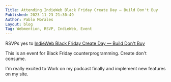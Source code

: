 ```yaml
---
Title: Attending IndieWeb Black Friday Create Day — Build Don't Buy
Published: 2023-11-23 21:30:49
Author: Pablo Morales
Layout: blog
Tag: Webmention, RSVP, IndieWeb, Event
---
```

<div class="f5 f3-ns lh-copy  georgia" markdown="1">
  <p class="p-summary">
    RSVPs <span class="p-rsvp dark-green">yes</span> 
    to <a href="https://events.indieweb.org/2023/11/indieweb-black-friday-create-day-build-don-t-buy-P4ZVmtnyGR6v" class="u-in-reply-to">IndieWeb Black Friday Create Day — Build Don't Buy</a>
  </p>

This is an event for Black Friday counterprogramming. Create don't consume.

I'm really excited to Work on my podcast finally and implement new features on my site.

</div>
